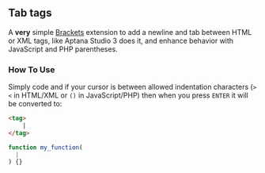 ## Tab tags

A **very** simple [Brackets](http://brackets.io) extension to add a newline and
tab between HTML or XML tags, like Aptana Studio 3 does it, and enhance behavior
with JavaScript and PHP parentheses.

### How To Use
Simply code and if your cursor is between allowed indentation characters (`><`
in HTML/XML or `()` in JavaScript/PHP) then when you press `ENTER` it will be
converted to:
```html
<tag>
    |
</tag>
```
```javascript
function my_function(
  |
) {}
```
